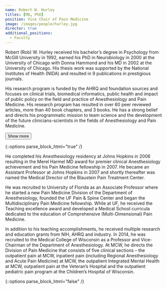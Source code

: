 ```yaml
---
name: Robert W. Hurley
titles: [MD, PhD]
position: Vice Chair of Pain Medicine
image: /images/people/hurley.jpg
director: true
additional_positions:
  - Faculty
---
```

Robert (Rob) W. Hurley received his bachelor’s degree in Psychology from McGill University in 1992, earned his PhD in Neurobiology in 2000 at the University of Chicago with Donna Hammond and his MD in 2002 at the University of Chicago. His thesis work was supported by the National Institutes of Health (NIDA) and resulted in 9 publications in prestigious journals.

His research program is funded by the AHRQ and foundation sources and focuses on clinical trials, biomedical informatics, public health and impact of public policy on the field and practice of Anesthesiology and Pain Medicine. His research program has resulted in over 60 peer reviewed articles, more than 40 book chapters, and 3 books. He has a strong belief and directs his programmatic mission to team science and the development of the future clinicians-scientists in the fields of Anesthesiology and Pain Medicine.

<button class="button outline accent center-block expand-section-element" data-target="#extended-hurley-bio">Show more</button>

{::options parse_block_html="true" /}
<div id="extended-hurley-bio" class="collapsable collapsed">

He completed his Anesthesiology residency at Johns Hopkins in 2006 resulting in the Merel Harmel MD award for premier clinical Anesthesiology achievement and his Pain Medicine fellowship in 2007. He became an Assistant Professor at Johns Hopkins in 2007 and shortly thereafter was named the Medical Director of the Blaustein Pain Treatment Center.

He was recruited to University of Florida as an Associate Professor where he started a new Pain Medicine Division of the Department of Anesthesiology, founded the UF Pain & Spine Center and began the Multidisciplinary Pain Medicine fellowship. While at UF, he received the Teaching excellence award and developed a Medical School curricula dedicated to the education of Comprehensive (Multi-Dimensional) Pain Medicine.

In addition to his teaching accomplishments, he received multiple research and education grants from NIH, AHRQ and industry. In 2014, he was recruited to the Medical College of Wisconsin as a Professor and Vice-Chairman of the Department of Anesthesiology. At MCW, he directs the Division of Pain Medicine that consists of five clinical sections – the outpatient pain at MCW, inpatient pain (including Regional Anesthesiology and Acute Pain Medicine) at MCW, the outpatient Integrated Mental Health at MCW, outpatient pain at the Veteran’s Hospital and the outpatient pediatric pain program at the Children’s Hospital of Wisconsin.

</div>
{::options parse_block_html="false" /}
